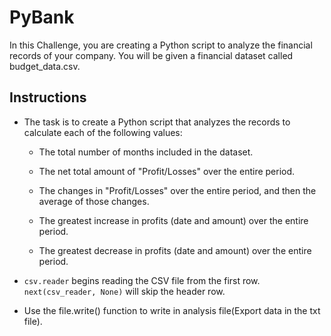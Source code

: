# PyBank

In this Challenge, you are creating a Python script to analyze the financial records of your company. You will be given a financial dataset called budget_data.csv.

## Instructions

* The task is to create a Python script that analyzes the records to calculate each of the following values:

  * The total number of months included in the dataset.

  * The net total amount of "Profit/Losses" over the entire period.

  * The changes in "Profit/Losses" over the entire period, and then the average of those changes.
  
  * The greatest increase in profits (date and amount) over the entire period.
  
  * The greatest decrease in profits (date and amount) over the entire period.

* `csv.reader` begins reading the CSV file from the first row. `next(csv_reader, None)` will skip the header row.

* Use the file.write() function to write in analysis file(Export data in the txt file).